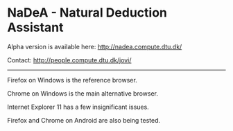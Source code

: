 NaDeA - Natural Deduction Assistant
===================================

Alpha version is available here: http://nadea.compute.dtu.dk/

Contact: http://people.compute.dtu.dk/jovi/


---

Firefox on Windows is the reference browser.

Chrome on Windows is the main alternative browser. 

Internet Explorer 11 has a few insignificant issues.

Firefox and Chrome on Android are also being tested.
